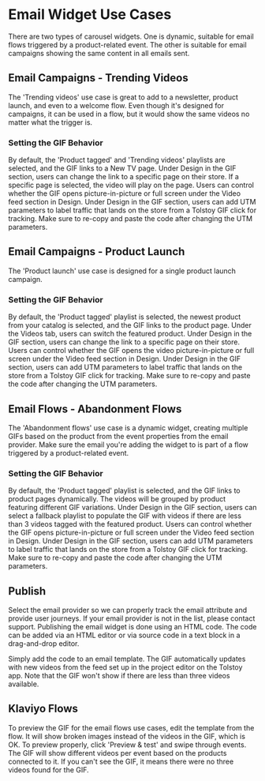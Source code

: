 # Email Widget Use Cases

There are two types of carousel widgets. One is dynamic, suitable for email flows triggered by a product-related event. The other is suitable for email campaigns showing the same content in all emails sent.

## Email Campaigns - Trending Videos

The 'Trending videos' use case is great to add to a newsletter, product launch, and even to a welcome flow. Even though it's designed for campaigns, it can be used in a flow, but it would show the same videos no matter what the trigger is.

### Setting the GIF Behavior

By default, the 'Product tagged' and 'Trending videos' playlists are selected, and the GIF links to a New TV page. Under Design in the GIF section, users can change the link to a specific page on their store. If a specific page is selected, the video will play on the page. Users can control whether the GIF opens picture-in-picture or full screen under the Video feed section in Design. Under Design in the GIF section, users can add UTM parameters to label traffic that lands on the store from a Tolstoy GIF click for tracking. Make sure to re-copy and paste the code after changing the UTM parameters.

## Email Campaigns - Product Launch

The 'Product launch' use case is designed for a single product launch campaign.

### Setting the GIF Behavior

By default, the 'Product tagged' playlist is selected, the newest product from your catalog is selected, and the GIF links to the product page. Under the Videos tab, users can switch the featured product. Under Design in the GIF section, users can change the link to a specific page on their store. Users can control whether the GIF opens the video picture-in-picture or full screen under the Video feed section in Design. Under Design in the GIF section, users can add UTM parameters to label traffic that lands on the store from a Tolstoy GIF click for tracking. Make sure to re-copy and paste the code after changing the UTM parameters.

## Email Flows - Abandonment Flows

The 'Abandonment flows' use case is a dynamic widget, creating multiple GIFs based on the product from the event properties from the email provider. Make sure the email you're adding the widget to is part of a flow triggered by a product-related event.

### Setting the GIF Behavior

By default, the 'Product tagged' playlist is selected, and the GIF links to product pages dynamically. The videos will be grouped by product featuring different GIF variations. Under Design in the GIF section, users can select a fallback playlist to populate the GIF with videos if there are less than 3 videos tagged with the featured product. Users can control whether the GIF opens picture-in-picture or full screen under the Video feed section in Design. Under Design in the GIF section, users can add UTM parameters to label traffic that lands on the store from a Tolstoy GIF click for tracking. Make sure to re-copy and paste the code after changing the UTM parameters.

## Publish

Select the email provider so we can properly track the email attribute and provide user journeys. If your email provider is not in the list, please contact support. Publishing the email widget is done using an HTML code. The code can be added via an HTML editor or via source code in a text block in a drag-and-drop editor.

Simply add the code to an email template. The GIF automatically updates with new videos from the feed set up in the project editor on the Tolstoy app. Note that the GIF won't show if there are less than three videos available.

## Klaviyo Flows

To preview the GIF for the email flows use cases, edit the template from the flow. It will show broken images instead of the videos in the GIF, which is OK. To preview properly, click 'Preview & test' and swipe through events. The GIF will show different videos per event based on the products connected to it. If you can't see the GIF, it means there were no three videos found for the GIF.
